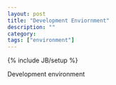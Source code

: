 ```yaml
---
layout: post
title: "Development Enviornment"
description: ""
category: 
tags: ["environment"]
---
```

{% include JB/setup %}

Development environment